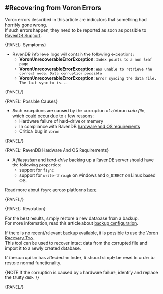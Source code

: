 ﻿#Recovering from Voron Errors 
---

Voron errors described in this article are indicators that something had horribly gone wrong.  
If such errors happen, they need to be reported as soon as possible to [RavenDB Support](https://ravendb.net/support/supportrequest).  

{PANEL: Symptoms}  

* RavenDB info level logs will contain the following exceptions:
  * **VoronUnrecoverableErrorException**: `Index points to a non leaf page`  
  * **VoronUnrecoverableErrorException**: `Was unable to retrieve the correct node. Data corruption possible`  
  * **VoronUnrecoverableErrorException**: `Error syncing the data file. The last sync tx is...`  

{PANEL/} 

{PANEL: Possible Causes}  

* Such exceptions are caused by the corruption of a Voron _data file_, which could occur due to a few reasons:  
  * Hardware failure of hard-drive or memory  
  * In compliance‏ with RavenDB [hardware and OS requirements](../users-issues/recovering-from-voron-errors#ravendb-hardware-and-os-requirements)  
  * Critical bug in `Voron`

{PANEL/}

{PANEL: RavenDB Hardware And OS Requirements}

* A _filesystem_ and _hard-drive_ backing up a RavenDB server should have the following properties:
  * support for `fsync`  
  * support for `write-through` on windows and `O_DIRECT` on Linux based OS.  
 
 Read more about `fsync` across platforms [here](https://www.humboldt.co.uk/fsync-across-platforms/)
  
{PANEL/}

{PANEL: Resolution}

For the best results, simply restore a new database from a backup.  
For more information, read this article about [backup configuration](../server/configuration/backup-configuration).  

If there is no recent/relevant backup available, it is possible to use the [Voron Recovery Tool](../server/troubleshooting/voron-recovery-tool).  
This tool can be used to recover intact data from the corrupted file and import it to a newly created database.  
  
If the corruption has affected an index, it should simply be reset in order to restore normal functionality.  

{NOTE If the corruption is caused by a hardware failure, identify and replace the faulty disk. /}

{PANEL/}
